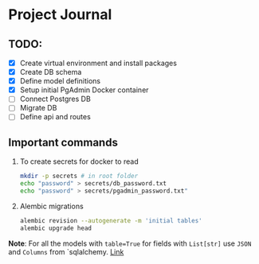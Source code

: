 # Project Journal

## TODO:
- [x] Create virtual environment and install packages
- [x] Create DB schema
- [x] Define model definitions
- [x] Setup initial PgAdmin Docker container
- [ ] Connect Postgres DB
- [ ] Migrate DB
- [ ] Define api and routes

## Important commands
1. To create secrets for docker to read
    ```bash
    mkdir -p secrets # in root folder
    echo "password" > secrets/db_password.txt
    echo "password" > secrets/pgadmin_password.txt"
    ```

2. Alembic migrations
    ```bash
    alembic revision --autogenerate -m 'initial tables'
    alembic upgrade head
    ```
**Note**: For all the models with `table=True` for fields with `List[str]` use `JSON` and `Columns` from `sqlalchemy. [Link](https://stackoverflow.com/questions/79296853/sqlmodel-valueerror-class-list-has-no-matching-sqlalchemy-type)